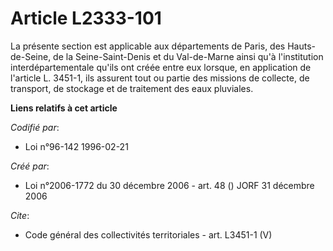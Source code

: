 # Article L2333-101

La présente section est applicable aux départements de Paris, des Hauts-de-Seine, de la Seine-Saint-Denis et du Val-de-Marne
ainsi qu'à l'institution interdépartementale qu'ils ont créée entre eux lorsque, en application de l'article L. 3451-1, ils
assurent tout ou partie des missions de collecte, de transport, de stockage et de traitement des eaux pluviales.

**Liens relatifs à cet article**

_Codifié par_:

  - Loi n°96-142 1996-02-21

_Créé par_:

  - Loi n°2006-1772 du 30 décembre 2006 - art. 48 () JORF 31 décembre 2006

_Cite_:

  - Code général des collectivités territoriales - art. L3451-1 (V)
